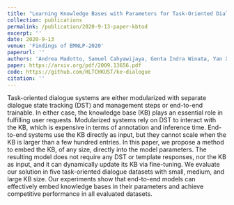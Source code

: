```yaml
---
title: "Learning Knowledge Bases with Parameters for Task-Oriented Dialogue Systems"
collection: publications
permalink: /publication/2020-9-13-paper-kbtod
excerpt: ''
date: 2020-9-13
venue: 'Findings of EMNLP-2020'
paperurl: ''
authors: 'Andrea Madotto, Samuel Cahyawijaya, Genta Indra Winata, Yan Xu, <span style="color: #0779e4"><b>Zihan Liu</b></span>, Zhaojiang Lin, Pascale Fung'
paper: https://arxiv.org/pdf/2009.13656.pdf
code: https://github.com/HLTCHKUST/ke-dialogue
citation: ''
---
```

Task-oriented dialogue systems are either modularized with separate dialogue state tracking (DST) and management steps or end-to-end trainable. In either case, the knowledge base (KB) plays an essential role in fulfilling user requests. Modularized systems rely on DST to interact with the KB, which is expensive in terms of annotation and inference time. End-to-end systems use the KB directly as input, but they cannot scale when the KB is larger than a few hundred entries. In this paper, we propose a method to embed the KB, of any size, directly into the model parameters. The resulting model does not require any DST or template responses, nor the KB as input, and it can dynamically update its KB via fine-tuning. We evaluate our solution in five task-oriented dialogue datasets with small, medium, and large KB size. Our experiments show that end-to-end models can effectively embed knowledge bases in their parameters and achieve competitive performance in all evaluated datasets.

